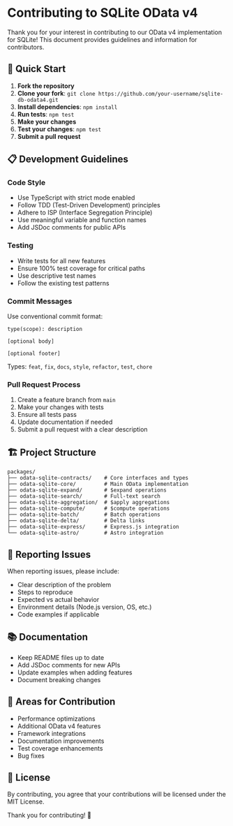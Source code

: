 # Contributing to SQLite OData v4

Thank you for your interest in contributing to our OData v4 implementation for SQLite! This document provides guidelines and information for contributors.

## 🚀 Quick Start

1. **Fork the repository**
2. **Clone your fork**: `git clone https://github.com/your-username/sqlite-db-odata4.git`
3. **Install dependencies**: `npm install`
4. **Run tests**: `npm test`
5. **Make your changes**
6. **Test your changes**: `npm test`
7. **Submit a pull request**

## 📋 Development Guidelines

### Code Style
- Use TypeScript with strict mode enabled
- Follow TDD (Test-Driven Development) principles
- Adhere to ISP (Interface Segregation Principle)
- Use meaningful variable and function names
- Add JSDoc comments for public APIs

### Testing
- Write tests for all new features
- Ensure 100% test coverage for critical paths
- Use descriptive test names
- Follow the existing test patterns

### Commit Messages
Use conventional commit format:
```
type(scope): description

[optional body]

[optional footer]
```

Types: `feat`, `fix`, `docs`, `style`, `refactor`, `test`, `chore`

### Pull Request Process
1. Create a feature branch from `main`
2. Make your changes with tests
3. Ensure all tests pass
4. Update documentation if needed
5. Submit a pull request with a clear description

## 🏗️ Project Structure

```
packages/
├── odata-sqlite-contracts/    # Core interfaces and types
├── odata-sqlite-core/         # Main OData implementation
├── odata-sqlite-expand/       # $expand operations
├── odata-sqlite-search/       # Full-text search
├── odata-sqlite-aggregation/  # $apply aggregations
├── odata-sqlite-compute/      # $compute operations
├── odata-sqlite-batch/        # Batch operations
├── odata-sqlite-delta/        # Delta links
├── odata-sqlite-express/      # Express.js integration
└── odata-sqlite-astro/        # Astro integration
```

## 🐛 Reporting Issues

When reporting issues, please include:
- Clear description of the problem
- Steps to reproduce
- Expected vs actual behavior
- Environment details (Node.js version, OS, etc.)
- Code examples if applicable

## 📚 Documentation

- Keep README files up to date
- Add JSDoc comments for new APIs
- Update examples when adding features
- Document breaking changes

## 🎯 Areas for Contribution

- Performance optimizations
- Additional OData v4 features
- Framework integrations
- Documentation improvements
- Test coverage enhancements
- Bug fixes

## 📄 License

By contributing, you agree that your contributions will be licensed under the MIT License.

Thank you for contributing! 🎉
